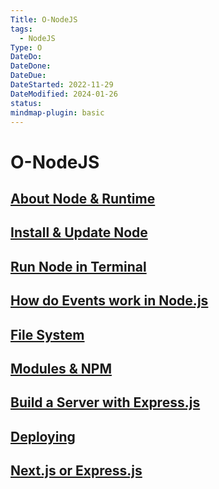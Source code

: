 ```yaml
---
Title: O-NodeJS
tags:
  - NodeJS
Type: O
DateDo: 
DateDone: 
DateDue: 
DateStarted: 2022-11-29
DateModified: 2024-01-26
status: 
mindmap-plugin: basic
---
```

# O-NodeJS
## [About Node & Runtime](About%20Node%20&%20Runtime.md)
## [Install & Update Node](Install%20&%20Update%20Node.md)
## [Run Node in Terminal](Run%20Node%20in%20Terminal.md)
## [How do Events work in Node.js](How%20do%20Events%20work%20in%20Node.js.md)
## [File System](File%20System.md)
## [Modules & NPM](Modules%20&%20NPM.md)
## [Build a Server with Express.js](Build%20a%20Server%20with%20Express.js.md)
## [Deploying](Deploying)
## [Next.js or Express.js](Next.js%20or%20Express.js.md)

